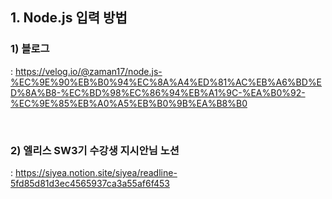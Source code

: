 ## 1. Node.js 입력 방법
### 1) 블로그
: https://velog.io/@zaman17/node.js-%EC%9E%90%EB%B0%94%EC%8A%A4%ED%81%AC%EB%A6%BD%ED%8A%B8-%EC%BD%98%EC%86%94%EB%A1%9C-%EA%B0%92-%EC%9E%85%EB%A0%A5%EB%B0%9B%EA%B8%B0

<br>

### 2) 엘리스 SW3기 수강생 지시안님 노션
: https://siyea.notion.site/siyea/readline-5fd85d81d3ec4565937ca3a55af6f453

